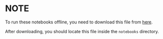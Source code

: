 # NOTE
To run these notebooks offline, you need to download this file from [here](https://www.mediafire.com/file/y2a5cci58enyo73/mnist-original.mat/file). 

After downloading, you should locate this file inside the `notebooks` directory.